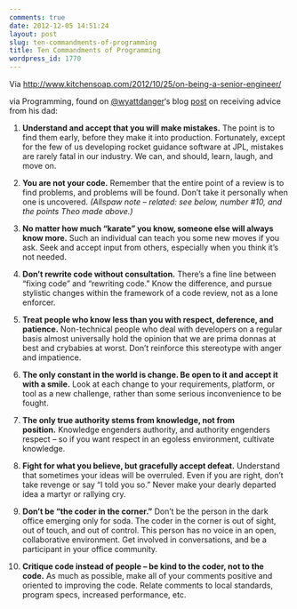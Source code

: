 ```yaml
---
comments: true
date: 2012-12-05 14:51:24
layout: post
slug: ten-commandments-of-programming
title: Ten Commandments of Programming
wordpress_id: 1770
---
```


Via http://www.kitchensoap.com/2012/10/25/on-being-a-senior-engineer/

via Programming, found on [@wyattdanger](https://twitter.com/wyattdanger)‘s blog [post](http://blog.stephenwyattbush.com/2012/04/07/dad-and-the-ten-commandments-of-egoless-programming) on receiving advice from his dad:


<!--more-->
	
  1. **Understand and accept that you will make mistakes.** The point is to find them early, before they make it into production. Fortunately, except for the few of us developing rocket guidance software at JPL, mistakes are rarely fatal in our industry. We can, and should, learn, laugh, and move on.

	
  2. **You are not your code.** Remember that the entire point of a review is to find problems, and problems will be found. Don’t take it personally when one is uncovered. _(Allspaw note – related: see below, number #10, and the points Theo made above.)_

	
  3. **No matter how much “karate” you know, someone else will always know more.** Such an individual can teach you some new moves if you ask. Seek and accept input from others, especially when you think it’s not needed.

	
  4. **Don’t rewrite code without consultation.** There’s a fine line between “fixing code” and “rewriting code.” Know the difference, and pursue stylistic changes within the framework of a code review, not as a lone enforcer.

	
  5. **Treat people who know less than you with respect, deference, and patience.** Non-technical people who deal with developers on a regular basis almost universally hold the opinion that we are prima donnas at best and crybabies at worst. Don’t reinforce this stereotype with anger and impatience.

	
  6. **The only constant in the world is change. Be open to it and accept it with a smile.** Look at each change to your requirements, platform, or tool as a new challenge, rather than some serious inconvenience to be fought.

	
  7. **The only true authority stems from knowledge, not from position.** Knowledge engenders authority, and authority engenders respect – so if you want respect in an egoless environment, cultivate knowledge.

	
  8. **Fight for what you believe, but gracefully accept defeat.** Understand that sometimes your ideas will be overruled. Even if you are right, don’t take revenge or say “I told you so.” Never make your dearly departed idea a martyr or rallying cry.

	
  9. **Don’t be “the coder in the corner.”** Don’t be the person in the dark office emerging only for soda. The coder in the corner is out of sight, out of touch, and out of control. This person has no voice in an open, collaborative environment. Get involved in conversations, and be a participant in your office community.

	
  10. **Critique code instead of people – be kind to the coder, not to the code.** As much as possible, make all of your comments positive and oriented to improving the code. Relate comments to local standards, program specs, increased performance, etc.


